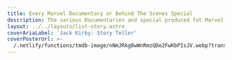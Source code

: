 ```yaml
---
title: Every Marvel Documentary or Behind The Scenes Special
description: The various Documentaries and special produced fot Marvel films or series
layout: ../../layouts/list-story.astro
coverAriaLabel: 'Jack Kirby: Story Teller'
coverPosterUrl: >-
  /.netlify/functions/tmdb-image/nNmJRkg8wWnRmzQDe2FwKbPIsJV.webp?transparent=0&width=2200
---
```


